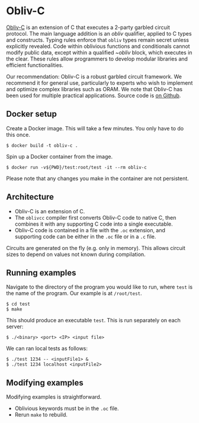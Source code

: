 # Obliv-C

[Obliv-C](https://oblivc.org/) is an extension of C that executes a 2-party garbled circuit protocol. The main language addition is an _obliv_ qualifier, applied to C types and constructs. Typing rules enforce that `obliv` types remain secret unless explicitly revealed. 
Code within oblivious functions and conditionals cannot modify public data, except within a qualified _~obliv_ block, which executes in the clear. These rules allow programmers to develop modular libraries and efficient functionalities.

Our recommendation: Obliv-C is a robust garbled circuit framework. We recommend it for general use, particularly to experts who wish to implement and optimize complex libraries such as ORAM.
We note that Obliv-C has been used for multiple practical applications.
Source code is [on Github](https://github.com/samee/obliv-c).

## Docker setup

Create a Docker image. This will take a few minutes. You only have to do 
this once.
```
$ docker build -t obliv-c .
```

Spin up a Docker container from the image.
```
$ docker run -v${PWD}/test:root/test -it --rm obliv-c
```

Please note that any changes you make in the container are not persistent. 

## Architecture
- Obliv-C is an extension of C. 
- The `oblivcc` compiler first converts Obliv-C code
to native C, then combines it with any supporting C code into a single
executable. 
- Obliv-C code is contained in a file with the `.oc` extension, and
supporting code can be either in the `.oc` file or in a `.c` file.

Circuits are generated on the fly (e.g. only in memory). This allows circuit sizes to depend on values not known during compilation.

## Running examples

Navigate to the directory of the program you would like to run, where 
`test` is the name of the program. Our example is at `/root/test`.
```
$ cd test
$ make
```

This should produce an executable `test`. This is run separately on each server:
```
$ ./<binary> <port> <IP> <input file> 
```

We can ran local tests as follows:

```
$ ./test 1234 -- <inputFile1> & 
$ ./test 1234 localhost <inputFile2>
```

## Modifying examples
Modifying examples is straightforward. 
 - Oblivious keywords must be in the `.oc` file. 
 - Rerun `make` to rebuild. 